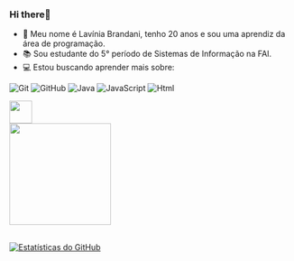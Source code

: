 ### Hi there👋</br>
 
 
- 👋 Meu nome é Lavínia Brandani, tenho 20 anos e sou uma aprendiz da área de programação.
- 📚 Sou estudante do 5° período de Sistemas de Informação na FAI.
- 💻 Estou buscando aprender mais sobre:</br>

![Git](https://img.shields.io/badge/-Git-black?style=flat-square&logo=git)
![GitHub](https://img.shields.io/badge/-GitHub-181717?style=flat-square&logo=github)
![Java](https://img.shields.io/badge/-Java-blue?style=flat-square&logo=java)
![JavaScript](https://img.shields.io/badge/-JavaScript-yellow?style=flat-square&logo=javascript)
![Html](https://img.shields.io/badge/-HTML-orange?style=flat-square&logo=html)


<img loading="lazy" src="https://cdn.jsdelivr.net/gh/devicons/devicon/icons/git/git-original.svg" width="40" height="40"/>



<div>
  <a href="https://github.com/LaviniaRodriguesBT">
    <img loading="lazy" height="180em" src="https://github-readme-stats.vercel.app/api/top-langs/?username=LaviniaRodriguesBT&layout=compact&langs_count=7&theme=dracula"/>
  </a></br></br>

  [![Estatísticas do GitHub](https://github-readme-stats.vercel.app/api?username=LaviniaRodriguesBT&show_icons=true&theme=dracula)](https://github.com/LaviniaRodriguesBT)
</div>

